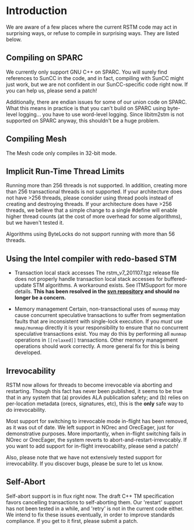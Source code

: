 # Introduction #

We are aware of a few places where the current RSTM code may act in surprising ways, or refuse to compile in surprising ways.  They are listed below.

## Compiling on SPARC ##

We currently only support GNU C++ on SPARC.  You will surely find references to SunCC in the code, and in fact, compiling with SunCC might just work, but we are not confident in our SunCC-specific code right now.  If you can help us, please send a patch!

Additionally, there are endian issues for some of our union code on SPARC.  What this means in practice is that you can't build on SPARC using byte-level logging... you have to use word-level logging.  Since libitm2stm is not supported on SPARC anyway, this shouldn't be a huge problem.

## Compiling Mesh ##

The Mesh code only compiles in 32-bit mode.

## Implicit Run-Time Thread Limits ##

Running more than 256 threads is not supported.  In addition, creating more than 256 transactional threads is not supported.  If your architecture does not have >256 threads, please consider using thread pools instead of creating and destroying threads.  If your architecture does have >256 threads, we believe that a simple change to a single #define will enable higher thread counts (at the cost of more overhead for some algorithms), but we haven't tested it.

Algorithms using ByteLocks do not support running with more than 56 threads.

## Using the Intel compiler with redo-based STM ##

  * Transaction local stack accesses
The rstm\_v7\_201107.tgz release file does not properly handle transaction local stack accesses for buffered-update STM algorithms. A workaround exists. See ITMSupport for more details. **This has been resolved in the [svn repository](http://code.google.com/p/rstm/source/checkout) and should no longer be a concern.**

  * Memory management
Certain, non-transactional uses of `munmap` may cause concurrent speculative transactions to suffer from segmentation faults that are inconsistent with single-lock execution. If you _must_ use `mmap/munmap` directly it is your responsibility to ensure that no concurrent speculative transactions  exist. You may do this by performing all `munmap` operations in `[[relaxed]]` transactions. Other memory management operations should work correctly. A more general fix for this is being developed.

## Irrevocability ##

RSTM now allows for threads to become irrevocable via aborting and restarting.  Though this fact has never been published, it seems to be true that in any system that (a) provides ALA publication safety; and (b) relies on per-location metadata (orecs, signatures, etc), this is the **only** safe way to do irrevocability.

Most support for switching to irrevocable mode in-flight has been removed, as it was out of date.  We left support in NOrec and OrecEager, just for demonstrative purposes.  More importantly, when in-flight switching fails in NOrec or OrecEager, the system reverts to abort-and-restart-irrevocably.  If you want to add support for in-flight irrevocability, please send a patch!

Also, please note that we have not extensively tested support for irrevocability.  If you discover bugs, please be sure to let us know.

## Self-Abort ##

Self-abort support is in flux right now.  The draft C++ TM specification favors cancelling transactions to self-aborting them.  Our 'restart' support has not been tested in a while, and 'retry' is not in the current code either.  We intend to fix these issues eventually, in order to improve standards compliance.  If you get to it first, please submit a patch.